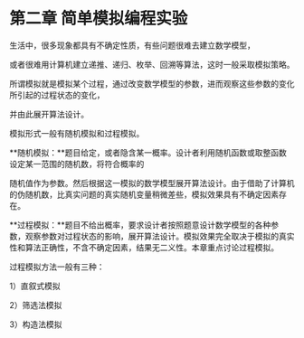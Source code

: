 # 第二章 简单模拟编程实验

生活中，很多现象都具有不确定性质，有些问题很难去建立数学模型，

或者很难用计算机建立递推、递归、枚举、回溯等算法，这时一般采取模拟策略。  

所谓模拟就是模拟某个过程，通过改变数学模型的参数，进而观察这些参数的变化所引起的过程状态的变化，

并由此展开算法设计。

模拟形式一般有随机模拟和过程模拟。  

**随机模拟：**题目给定，或者隐含某一概率。设计者利用随机函数或取整函数设定某一范围的随机数，将符合概率的

随机值作为参数。然后根据这一模拟的数学模型展开算法设计。由于借助了计算机的伪随机数，比真实问题的真实随机变量稍微差些，模拟效果具有不确定因素存在。

**过程模拟：**题目不给出概率，要求设计者按照题意设计数学模型的各种参数，观察参数对过程状态的影响，展开算法设计。模拟效果完全取决于模拟的真实性和算法正确性，不含不确定因素，结果无二义性。本章重点讨论过程模拟。

过程模拟方法一般有三种：  

1）直叙式模拟  

2）筛选法模拟  

3）构造法模拟  

